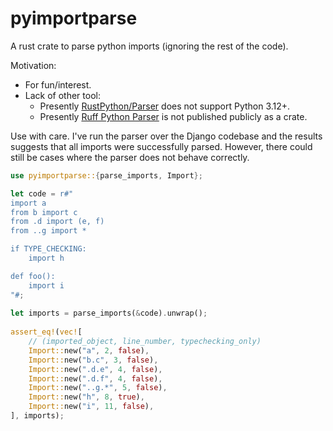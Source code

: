 # pyimportparse

A rust crate to parse python imports (ignoring the rest of the code).

Motivation:
* For fun/interest.
* Lack of other tool:
  * Presently [RustPython/Parser](https://github.com/RustPython/Parser) does not support Python 3.12+.
  * Presently [Ruff Python Parser](https://github.com/astral-sh/ruff/tree/main/crates/ruff_python_parser) is not published publicly as a crate.

Use with care. I've run the parser over the Django codebase and the results suggests that 
all imports were successfully parsed. However, there could still be cases where the parser does
not behave correctly. 

```rust
use pyimportparse::{parse_imports, Import};

let code = r#"
import a
from b import c
from .d import (e, f)
from ..g import *

if TYPE_CHECKING:
    import h

def foo():
    import i
"#;
    
let imports = parse_imports(&code).unwrap();
    
assert_eq!(vec![
    // (imported_object, line_number, typechecking_only)
    Import::new("a", 2, false),
    Import::new("b.c", 3, false),
    Import::new(".d.e", 4, false),
    Import::new(".d.f", 4, false),
    Import::new("..g.*", 5, false),
    Import::new("h", 8, true),
    Import::new("i", 11, false),
], imports);




```